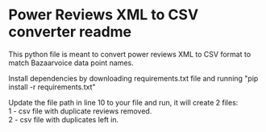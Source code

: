 # Power Reviews XML to CSV converter readme

This python file is meant to convert power reviews XML to CSV format to match Bazaarvoice data point names.

Install dependencies by downloading requirements.txt file and running "pip install -r requirements.txt"

Update the file path in line 10 to your file and run, it will create 2 files: <br/>
1 - csv file with duplicate reviews removed.<br/>
2 - csv file with duplicates left in.<br/>
